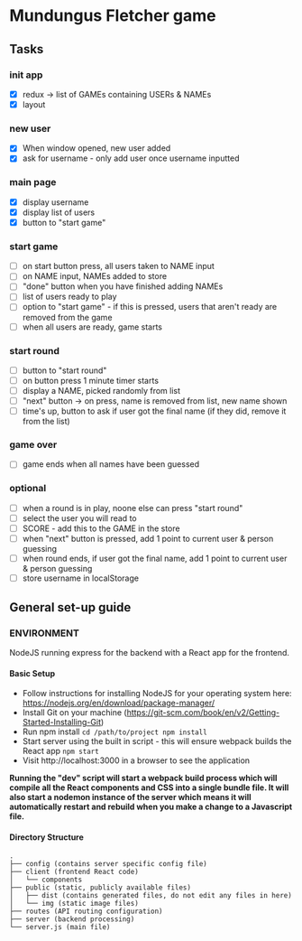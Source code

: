 # Mundungus Fletcher game

## Tasks

### init app
- [x] redux -> list of GAMEs containing USERs & NAMEs
- [x] layout

### new user
- [x] When window opened, new user added
- [x] ask for username - only add user once username inputted

### main page
- [x] display username
- [x] display list of users
- [x] button to "start game"

### start game
- [ ] on start button press, all users taken to NAME input
- [ ] on NAME input, NAMEs added to store
- [ ] "done" button when you have finished adding NAMEs
- [ ] list of users ready to play
- [ ] option to "start game" - if this is pressed, users that aren't ready are removed from the game
- [ ] when all users are ready, game starts

### start round
- [ ] button to "start round"
- [ ] on button press 1 minute timer starts
- [ ] display a NAME, picked randomly from list
- [ ] "next" button -> on press, name is removed from list, new name shown
- [ ] time's up, button to ask if user got the final name (if they did, remove it from the list)

### game over
- [ ] game ends when all names have been guessed

### optional
- [ ] when a round is in play, noone else can press "start round"
- [ ] select the user you will read to 
- [ ] SCORE - add this to the GAME in the store
- [ ] when "next" button is pressed, add 1 point to current user & person guessing
- [ ] when round ends, if user got the final name, add 1 point to current user & person guessing
- [ ] store username in localStorage

## General set-up guide

### ENVIRONMENT

NodeJS running express for the backend with a React app for the frontend.

#### Basic Setup

- Follow instructions for installing NodeJS for your operating system here: https://nodejs.org/en/download/package-manager/
- Install Git on your machine (https://git-scm.com/book/en/v2/Getting-Started-Installing-Git)
- Run npm install
  `cd /path/to/project npm install`
- Start server using the built in script - this will ensure webpack builds the React app
  `npm start`
- Visit http://localhost:3000 in a browser to see the application

**Running the "dev" script will start a webpack build process which will compile all the React components and CSS into a single bundle file. It will also start a nodemon instance of the server which means it will automatically restart and rebuild when you make a change to a Javascript file.**

#### Directory Structure

```
.
├── config (contains server specific config file)
├── client (frontend React code)
│   └── components
├── public (static, publicly available files)
│   ├── dist (contains generated files, do not edit any files in here)
│   └── img (static image files)
├── routes (API routing configuration)
├── server (backend processing)
└── server.js (main file)
```

